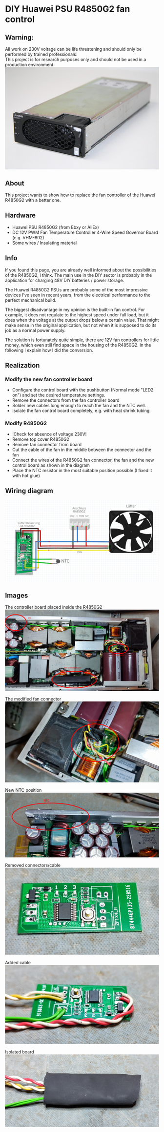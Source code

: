 # DIY Huawei PSU R4850G2 fan control

## Warning:

All work on 230V voltage can be life threatening and should only be performed by trained professionals.   
This project is for research purposes only and should not be used in a production environment.
![Frontview R4850G2](images/r4850g2_frontview.png)

## About

This project wants to show how to replace the fan controller of the Huawei R4850G2 with a better one.

## Hardware

- Huawei PSU R4850G2 (from Ebxy or AliEx)
- DC 12V PWM Fan Temperature Controller 4-Wire Speed Governor Board (e.g. VHM-802)
- Some wires / Insulating material

## Info

If you found this page, you are already well informed about the possibilities of the R4850G2, I think.
The main use in the DIY sector is probably in the application for charging 48V DIY batteries / power storage.
  
The Huawei R4850G2 PSUs are probably some of the most impressive devices I've seen in recent years, from the electrical performance to the perfect mechanical build.

The biggest disadvantage in my opinion is the built-in fan control. For example, it does not regulate to the highest speed under full load, but it does when the voltage at the output drops below a certain value. That might make sense in the original application, but not when it is supposed to do its job as a normal power supply.

The solution is fortunately quite simple, there are 12V fan controllers for little money, which even still find space in the housing of the R4850G2.
In the following I explain how I did the conversion.

## Realization

### Modify the new fan controller board
- Configure the control board with the pushbutton (Normal mode "LED2 on") and set the desired temperature settings.
- Remove the connectors from the fan controller board
- Solder new cables long enough to reach the fan and the NTC well.
- Isolate the fan control board completely, e.g. with heat shrink tubing.

### Modify R4850G2
- !Check for absence of voltage 230V!
- Remove top cover R4850G2
- Remove fan connector from board
- Cut the cable of the fan in the middle between the connector and the fan
- Connect the wires of the R4850G2 fan connector, the fan and the new control board as shown in the diagram
- Place the NTC resistor in the most suitable position possible (I fixed it with hot glue)


## Wiring diagram
![Wiring diagram](images/wire-diagram.png)

## Images

The controller board placed inside the R4850G2
![Inside](images/inside01.png)

The modified fan connector
![Fan connector](images/fan_connector.png)

New NTC position
![NTC](images/ntc.png)

Removed connectors/cable
![removed_cable](images/removed_cable.png)

Added cable
![added_cable](images/added_cable.png)

Isolated board
![isolated](images/isolated.png)

